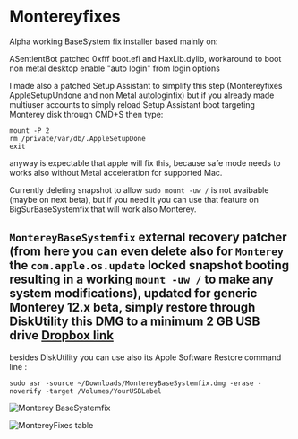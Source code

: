 # Montereyfixes

Alpha working BaseSystem fix installer based mainly on:

ASentientBot patched 0xfff boot.efi and HaxLib.dylib, workaround to boot non metal desktop enable "auto login" from login options

I made also a patched Setup Assistant to simplify this step (Montereyfixes AppleSetupUndone and non Metal autologinfix) but if you already made multiuser accounts to simply reload Setup Assistant boot targeting Monterey disk through CMD+S then type:

```shell
mount -P 2
rm /private/var/db/.AppleSetupDone
exit
```

anyway is expectable that apple will fix this, because safe mode needs to works also without Metal acceleration for supported Mac.

Currently deleting snapshot to allow `sudo mount -uw /` is not avaibable (maybe on next beta), but if you need it you can use that feature on BigSurBaseSystemfix that will work also Monterey.

## `MontereyBaseSystemfix` external recovery patcher (from here you can even delete also for `Monterey` the `com.apple.os.update` locked snapshot booting resulting in a working `mount -uw /` to make any system modifications), updated for generic Monterey 12.x beta, simply restore through DiskUtility this DMG to a minimum 2 GB USB drive [Dropbox link]()
besides DiskUtility you can use also its Apple Software Restore command line :
```shell
sudo asr -source ~/Downloads/MontereyBaseSystemfix.dmg -erase -noverify -target /Volumes/YourUSBLabel
```

![Monterey BaseSystemfix](https://user-images.githubusercontent.com/63143548/122189199-025a8a80-ce91-11eb-90c7-26d757bff18c.jpeg)

![MontereyFixes table](https://user-images.githubusercontent.com/63143548/122200632-844fb100-ce9b-11eb-83c7-ab4e6a58c045.png)

